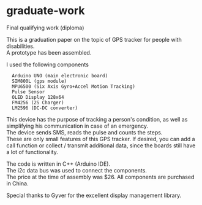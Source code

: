 # graduate-work
Final qualifying work (diploma)

This is a graduation paper on the topic of GPS tracker for people with disabilities.<br>
A prototype has been assembled.

I used the following components

      Arduino UNO (main electronic board)
      SIM800L (gps module)
      MPU6500 (Six Axis Gyro+Accel Motion Tracking)
      Pulse Sensor
      OLED Display 128x64
      FM4256 (2S Charger)
      LM2596 (DC-DC converter)

This device has the purpose of tracking a person's condition, as well as simplifying his communication in case of an emergency.<br>
The device sends SMS, reads the pulse and counts the steps.<br>
These are only small features of this GPS tracker. If desired, you can add a call function or collect / transmit additional data, since the boards still have a lot of functionality.<br>

The code is written in C++ (Arduino IDE). <br>
The i2c data bus was used to connect the components.<br>
The price at the time of assembly was $26. All components are purchased in China.<br>

Special thanks to Gyver for the excellent display management library.
